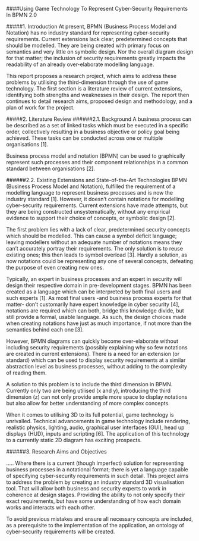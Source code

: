 ####Using Game Technology To Represent Cyber-Security Requirements In BPMN 2.0

#####1.	Introduction
At present, BPMN (Business Process Model and Notation) has no industry standard for representing cyber-security requirements. 
Current extensions lack clear, predetermined concepts that should be modelled. They are being created with primary focus on 
semantics and very little on symbolic design. Nor the overall diagram design for that matter; the inclusion of security 
requirements greatly impacts the readability of an already over-elaborate modelling language.

This report proposes a research project, which aims to address these problems by utilising the third-dimension through the use of 
game technology. The first section is a literature review of current extensions, identifying both strengths and weaknesses in 
their design. The report then continues to detail research aims, proposed design and methodology, and a plan of work for the 
project.

#####2. Literature Review
######2.1.	Background
A business process can be described as a set of linked tasks which must be executed in a specific order, collectively resulting in 
a business objective or policy goal being achieved. These tasks can be conducted across one or multiple organisations [1]. 

Business process model and notation (BPMN) can be used to graphically represent such processes and their component relationships 
in a common standard between organisations [2]. 

######2.2.	Existing Extensions and State-of-the-Art Technologies
BPMN (Business Process Model and Notation), fulfilled the requirement of a modelling language to represent business processes and is now the industry standard [1]. However, it doesn’t contain notations for modelling cyber-security requirements. Current extensions have made attempts, but they are being constructed unsystematically, without any empirical evidence to support their choice of concepts, or symbolic design [2].

The first problem lies with a lack of clear, predetermined security concepts which should be modelled. This can cause a symbol 
deficit language; leaving modellers without an adequate number of notations means they can’t accurately portray their 
requirements. The only solution is to reuse existing ones; this then leads to symbol overload [3]. Hardly a solution, as now 
notations could be representing any one of several concepts, defeating the purpose of even creating new ones.

Typically, an expert in business processes and an expert in security will design their respective domain in pre-development 
stages. BPMN has been created as a language which can be interpreted by both final users and such experts [1]. As most final 
users -and business process experts for that matter- don’t customarily have expert knowledge in cyber security [4], notations 
are required which can both, bridge this knowledge divide, but still provide a formal, usable language. As such, the design 
choices made when creating notations have just as much importance, if not more than the semantics behind each one [3].

However, BPMN diagrams can quickly become over-elaborate without including security requirements (possibly explaining why so 
few notations are created in current extensions). There is a need for an extension (or standard) which can be used to display 
security requirements at a similar abstraction level as business processes, without adding to the complexity of reading them.

A solution to this problem is to include the third dimension in BPMN. Currently only two are being utilised (x and y), 
introducing the third dimension (z) can not only provide ample more space to display notations but also allow for better 
understanding of more complex concepts. 

When it comes to utilising 3D to its full potential, game technology is unrivalled. Technical advancements in game technology 
include rendering, realistic physics, lighting, audio, graphical user interfaces (GUI), head up displays (HUD), inputs and 
scripting [6]. The application of this technology to a currently static 2D diagram has exciting prospects.

######3.	Research Aims and Objectives

….. Where there is a current (though imperfect) solution for representing business processes in a notational format; there is 
yet a language capable of specifying cyber-security requirements in such detail. This project aims to address the problem by 
creating an industry standard 3D visualisation tool. That will allow both business and security experts to work in coherence 
at design stages. Providing the ability to not only specify their exact requirements, but have some understanding of how each 
domain works and interacts with each other.

To avoid previous mistakes and ensure all necessary concepts are included, as a prerequisite to the implementation of the 
application, an ontology of cyber-security requirements will be created. 
